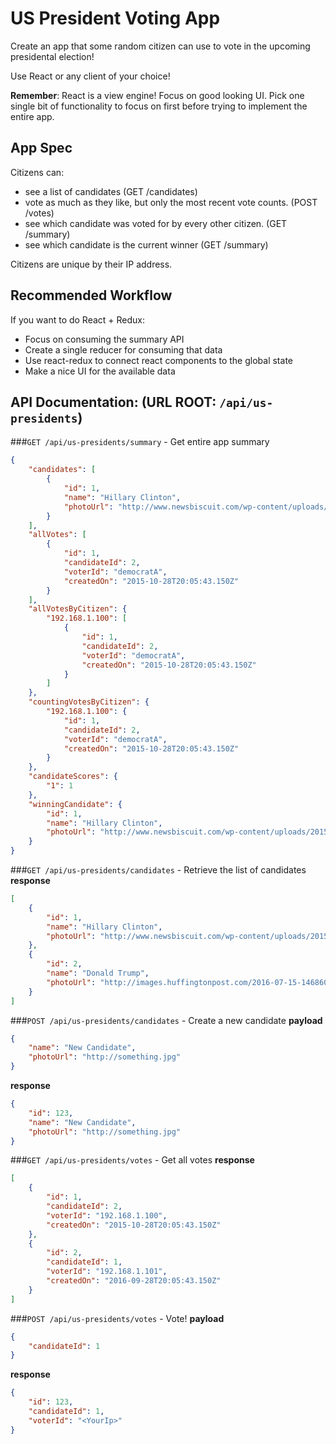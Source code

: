 # US President Voting App
Create an app that some random citizen can use to vote in the upcoming presidental election!

Use React or any client of your choice!

**Remember**: React is a view engine!  Focus on good looking UI. Pick one single bit of functionality to focus on first before trying to implement the entire app.

## App Spec

Citizens can:

* see a list of candidates (GET /candidates)
* vote as much as they like, but only the most recent vote counts. (POST /votes)
* see which candidate was voted for by every other citizen. (GET /summary)
* see which candidate is the current winner (GET /summary)

Citizens are unique by their IP address.

## Recommended Workflow

If you want to do React + Redux:

* Focus on consuming the summary API
* Create a single reducer for consuming that data
* Use react-redux to connect react components to the global state
* Make a nice UI for the available data

## API Documentation: (URL ROOT: `/api/us-presidents`)

###`GET /api/us-presidents/summary` - Get entire app summary
```json
{
    "candidates": [
        {
            "id": 1,
            "name": "Hillary Clinton",
            "photoUrl": "http://www.newsbiscuit.com/wp-content/uploads/2015/10/hillary-clinton-womenjpeg-045d7.jpg"
        }
    ],
    "allVotes": [
        {
            "id": 1,
            "candidateId": 2,
            "voterId": "democratA",
            "createdOn": "2015-10-28T20:05:43.150Z"
        }
    ],
    "allVotesByCitizen": {
        "192.168.1.100": [
            {
                "id": 1,
                "candidateId": 2,
                "voterId": "democratA",
                "createdOn": "2015-10-28T20:05:43.150Z"
            }
        ]
    },
    "countingVotesByCitizen": {
        "192.168.1.100": {
            "id": 1,
            "candidateId": 2,
            "voterId": "democratA",
            "createdOn": "2015-10-28T20:05:43.150Z"
        }
    },
    "candidateScores": {
        "1": 1
    },
    "winningCandidate": {
        "id": 1,
        "name": "Hillary Clinton",
        "photoUrl": "http://www.newsbiscuit.com/wp-content/uploads/2015/10/hillary-clinton-womenjpeg-045d7.jpg"
    }
}
```

###`GET /api/us-presidents/candidates` - Retrieve the list of candidates
**response**
```json
[
    {
        "id": 1,
        "name": "Hillary Clinton",
        "photoUrl": "http://www.newsbiscuit.com/wp-content/uploads/2015/10/hillary-clinton-womenjpeg-045d7.jpg"
    },
    {
        "id": 2,
        "name": "Donald Trump",
        "photoUrl": "http://images.huffingtonpost.com/2016-07-15-1468607338-43291-DonaldTrumpangry.jpg"
    }
]
```

###`POST /api/us-presidents/candidates` - Create a new candidate
**payload**
```json
{
    "name": "New Candidate",
    "photoUrl": "http://something.jpg"
}
```
**response**
```json
{
    "id": 123,
    "name": "New Candidate",
    "photoUrl": "http://something.jpg"
}
```

###`GET /api/us-presidents/votes` - Get all votes
**response**
```json
[
    {
        "id": 1,
        "candidateId": 2,
        "voterId": "192.168.1.100",
        "createdOn": "2015-10-28T20:05:43.150Z"
    },
    {
        "id": 2,
        "candidateId": 1,
        "voterId": "192.168.1.101",
        "createdOn": "2016-09-28T20:05:43.150Z"
    }
]
```

###`POST /api/us-presidents/votes` - Vote!
**payload**
```json
{
    "candidateId": 1
}
```
**response**
```json
{
    "id": 123,
    "candidateId": 1,
    "voterId": "<YourIp>"
}
```
